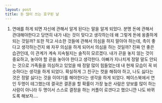 ```yaml
---
layout: post
title: 돈 많이 쓰는 호구된 날
---
```


1. 연애를 하게 되면 자신에 관해서 알게 된다는 말을 알게 되었다. 분명 돈에 관해서 관대해야한다고 당연히 내가 내는 것이 맞다고 생각하는데 왜 그렇게 돈에 옹졸하게 되는 것일까? 또한 작고 사소한 것들에 관해서 의심을 하지 말아야 하는데, 촉이 좋다고 생각하는건지 왜 자꾸 의심을 하게 되어서 의심을 하는 것일까? 진짜 안 좋은 습관인데, 이 관계가 계속 지속될지는 솔직히 모르겠다. 내가 끈을 놓지 않는 것이 중요하고, 놓아야 할 끈을 놓아야 한다고 생각한다. 아빠가 지나치게 정말 말도 안되는 것으로 가족들을 의심하고 있었을 때 정말 많이 힘들었는데 내 현재 모습이 꼭 비슷하다는 생각을 하게 되었다. 확실하게 그 친구는 컷을 해줘야 하고, 나도 싫다는 것은 정말 싫다는 것을 이야기를 해야한다는 생각을 하게 되었다. 페이스북에서 연인 두명이 테그했는데 결국은 결혼을 할 확률이 가장 높은 사람은 양보를 많이 하는 사람이 아니라 두 명이서 스스로 결정을 하는 커플이 로갠다고 했으니깐 나도 바뀌도록 해보자....